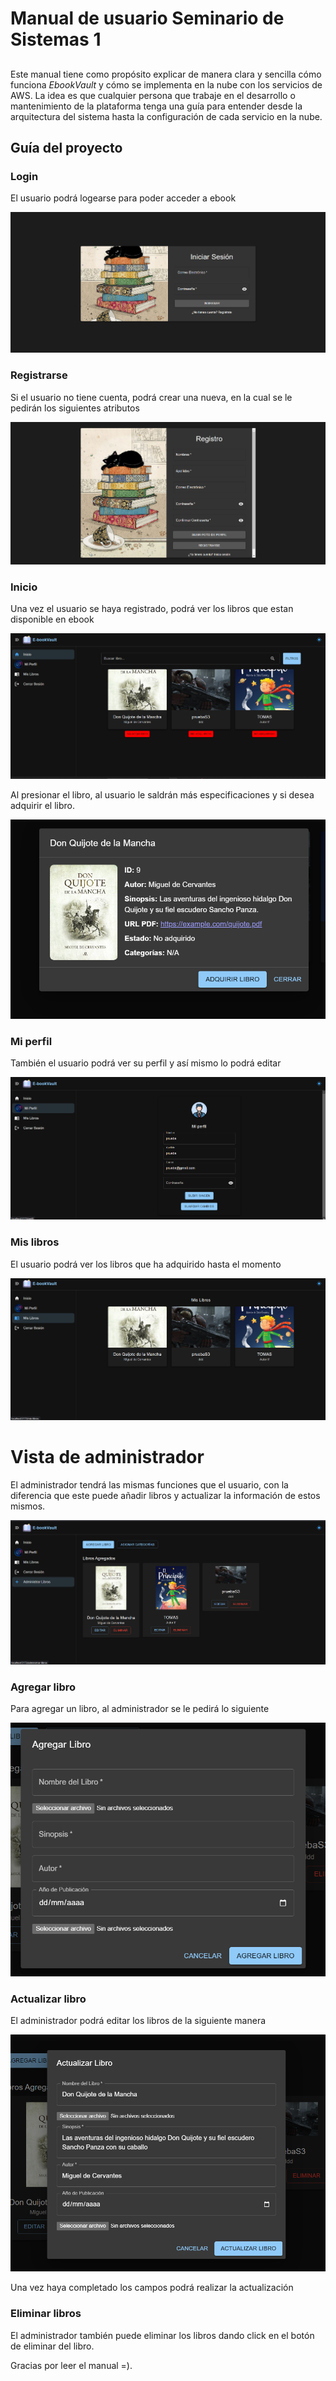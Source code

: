 # Manual de usuario Seminario de Sistemas 1

## 

Este manual tiene como propósito explicar de manera clara y sencilla cómo funciona *EbookVault* y cómo se implementa en la nube con los servicios de AWS. La idea es que cualquier persona que trabaje en el desarrollo o mantenimiento de la plataforma tenga una guía para entender desde la arquitectura del sistema hasta la configuración de cada servicio en la nube.

## Guía del proyecto

### Login

El usuario podrá logearse para poder acceder a ebook

![](assets/2025-03-07-21-32-24-image.png)

### Registrarse

Si el usuario no tiene cuenta, podrá crear una nueva, en la cual se le pedirán los siguientes atributos

![](assets/2025-03-07-21-33-24-image.png)

### Inicio

Una vez el usuario se haya registrado, podrá ver los libros que estan disponible en ebook 

![](assets/2025-03-07-21-35-51-image.png)

Al presionar el libro, al usuario le saldrán más especificaciones y si desea adquirir el libro.

![](assets/2025-03-07-21-36-08-image.png)

### Mi perfil

También el usuario podrá ver su perfil y así mismo lo podrá editar

![](assets/2025-03-07-21-36-58-image.png)

### Mis libros

El usuario podrá ver los libros que ha adquirido hasta el momento

![](assets/2025-03-07-21-38-02-image.png)

# Vista de administrador

El administrador tendrá las mismas funciones que el usuario, con la diferencia que este puede añadir libros y actualizar la información de estos mismos.

![](assets/2025-03-07-21-38-41-image.png)

### Agregar libro

Para agregar un libro, al administrador se le pedirá lo siguiente

![](assets/2025-03-07-21-39-53-image.png)

### Actualizar libro

El administrador podrá editar los libros de la siguiente manera

![](assets/2025-03-07-21-44-04-image.png)

Una vez haya completado los campos podrá realizar la actualización

### Eliminar libros

El administrador también puede eliminar los libros dando click en el botón de eliminar del libro.



Gracias por leer el manual =).

